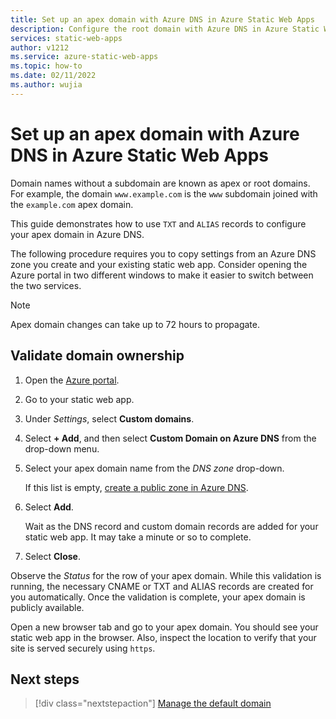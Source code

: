 ```yaml
---
title: Set up an apex domain with Azure DNS in Azure Static Web Apps
description: Configure the root domain with Azure DNS in Azure Static Web Apps
services: static-web-apps
author: v1212
ms.service: azure-static-web-apps
ms.topic: how-to
ms.date: 02/11/2022
ms.author: wujia
---
```


# Set up an apex domain with Azure DNS in Azure Static Web Apps

Domain names without a subdomain are known as apex or root domains. For example, the domain `www.example.com` is the `www` subdomain joined with the `example.com` apex domain.

This guide demonstrates how to use `TXT` and `ALIAS` records to configure your apex domain in Azure DNS.

The following procedure requires you to copy settings from an Azure DNS zone you create and your existing static web app. Consider opening the Azure portal in two different windows to make it easier to switch between the two services.

> [!NOTE]
> Apex domain changes can take up to 72 hours to propagate.

## Validate domain ownership

1. Open the [Azure portal](https://portal.azure.com).

1. Go to your static web app.

1. Under *Settings*, select **Custom domains**.

1. Select **+ Add**, and then select **Custom Domain on Azure DNS** from the drop-down menu.

1. Select your apex domain name from the *DNS zone* drop-down.

    If this list is empty, [create a public zone in Azure DNS](../dns/dns-getstarted-portal.md).

1. Select **Add**.

    Wait as the DNS record and custom domain records are added for your static web app. It may take a minute or so to complete.

1. Select **Close**.

Observe the *Status* for the row of your apex domain. While this validation is running, the necessary CNAME or TXT and ALIAS records are created for you automatically. Once the validation is complete, your apex domain is publicly available. 

Open a new browser tab and go to your apex domain. You should see your static web app in the browser. Also, inspect the location to verify that your site is served securely using `https`.

## Next steps

> [!div class="nextstepaction"]
> [Manage the default domain](custom-domain-default.md)
